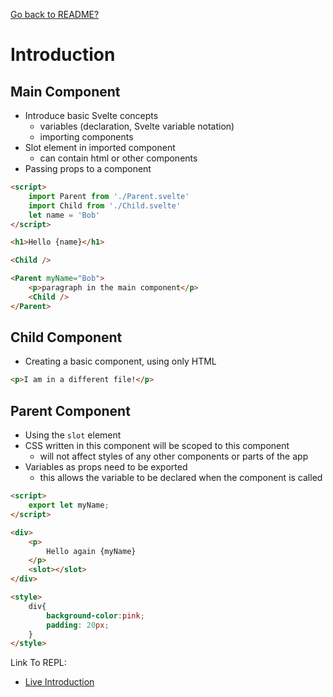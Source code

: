 [Go back to README?](./README.md)
# Introduction

## Main Component
* Introduce basic Svelte concepts
  * variables (declaration, Svelte variable notation)
  * importing components
* Slot element in imported component
  * can contain html or other components
* Passing props to a component
```html
<script>
	import Parent from './Parent.svelte'
	import Child from './Child.svelte'
	let name = 'Bob'
</script>

<h1>Hello {name}</h1>

<Child />

<Parent myName="Bob">
	<p>paragraph in the main component</p>	
	<Child />
</Parent>
```

## Child Component
* Creating a basic component, using only HTML
```html
<p>I am in a different file!</p>
```

## Parent Component
* Using the `slot` element
* CSS written in this component will be scoped to this component
  * will not affect styles of any other components or parts of the app
* Variables as props need to be exported
  * this allows the variable to be declared when the component is called
```html
<script>
	export let myName;
</script>

<div>
	<p>
		Hello again {myName}
	</p>
	<slot></slot>
</div>

<style>
	div{
		background-color:pink;
		padding: 20px;
	}
</style>
```

Link To REPL:
  * [Live Introduction](https://svelte.dev/repl/c62c483eb229400ea3e33914a6656d21?version=3.16.0)
